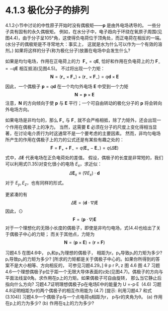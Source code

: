 # 4.1.3 极化分子的排列

4.1.2小节中讨论的中性原子开始时没有偶极矩——$\bm p$ 是由外电场诱导的。
一些分子具有固有的永久偶极矩。
例如，在水分子中，电子趋向于环绕在氧原子周围(见图4.4)，由于分子呈105°角，这使得负电荷位于顶角处，而正电荷在相反的一端。
(水分子的偶极矩是不寻常地大：事实上， 这就是水为什么可以作为一个有效的溶剂。)
如果将这样的分子(称为极化分子)放置在电场中会发生什么?

如果是均匀电场，作用在正电荷上的力  $\bm F_+=q\bm E$, 恰好和作用在负电荷上的力 $\bm F_{-} = -q\bm E$ 相互抵消(见图4.5)。
不过将出现一个力矩：
$$
  \bm N = (\bm r_+ \times \bm F_+) +(\bm r_- \times \bm F_-) =q\bm d \times \bm E
$$
因此，一个偶极子 $\bm p= q\bm d$ 在一个均匀外电场 $\bm E$ 中受到一个力矩
$$
  \bm N =\bm p\times \bm E
  \tag{4.4}
$$
注意，$\bm N$ 的方向倾向于使 $\bm p$ 与 $\bm E$ 平行；一个可自由转动的极化分子的 $\bm p$ 将会转向外电场方向。

如果电场是非均匀的，那么 $\bm F_+$ 与 $\bm F_-$ 就不会严格相抵，除了力矩外，还会出现一个作用在偶极子上的净力。
当然，这需要 $\bm E$ 必须在分子的尺度上变化得相当显著，在讨论电介质行为时这通常不是一个要考虑的主要因素。
然而，非均匀电场所产生的作用在偶极子上的力的公式还是有某些有趣之处的：
$$
  \bm F = \bm F_+ + \bm F_- = q(\bm E_+ - \bm  E_-) = q(\Delta \bm E)
$$
式中，$\Delta \bm E$ 代表电场在正负电荷处的差值。
假设，偶极子的长度是非常短的，我们可以利用式(1.35)对变化很小的电场 $E_x$，求近似：
$$
  \Delta \bm E_x \equiv (\nabla E_x) \cdot \bm d
$$
对于 $E_y, E_z$，也有同样的形式。

更紧凑的有
$$
  \Delta \bm E = (\bm d\cdot \nabla)\bm E
$$
因此，⊙
$$
  \bm F = (\bm p \cdot \nabla) \bm E
  \tag{4.5}
$$
对于一个理想化的无限小长度的偶极子，即使是非均匀电场，式(4.4)也给出了关于偶极子中心的力矩；
而关于其他点，力矩为
$$
  \bm N = (\bm p\times \bm E) + (\bm r \times \bm F)
$$

习题4.5
在图4.6中， p₁和p₂为理想的偶极子， 相距为r。p₂导致p₁的力矩为多少? p₁导致p₂的力矩为多少? [所求的力矩都是关于偶极子中心的。如果你所得到的答案不是大小相等、方向相反的， 可参见习题4.29。]
θ
p
r
P₁
z
图 4.6
图 4.7
习题4.6一个理想偶极子p位于距一个无限大导体表面的z处(见图4.7)。偶极子的方向与平面法线呈θ角。求作用在p上的力矩。如果偶极子可自由旋转， 那么当它静止后指向什么方向?
习题4.7证明理想偶极子p在电场E中的能量为
U =-p·E  (4.6)
习题4.8证明相距为r的两个偶极子的相互作用能为
(4.7)
[提示: 利用习题4.7 和式(3.104)]
习题4.9一个偶极子p与一个点电荷q相距为r， p与r的夹角为θ。
(a) 作用在p上的力为多少?
(b) 作用在q上的力为多少?


